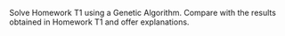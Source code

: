 Solve Homework T1 using a Genetic Algorithm. Compare with the results obtained in Homework T1 and offer explanations.
